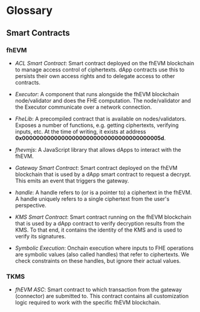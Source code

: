 # Glossary

## Smart Contracts

### fhEVM

- _ACL Smart Contract_: Smart contract deployed on the fhEVM blockchain to manage access control of ciphertexts. dApp contracts use this to persists their own access rights and to delegate access to other contracts.

- _Executor_: A component that runs alongside the fhEVM blockchain node/validator and does the FHE computation. The node/validator and the Executor communicate over a network connection.

- _FheLib_: A precompiled contract that is available on nodes/validators. Exposes a number of functions, e.g. getting ciphertexts, verifying inputs, etc. At the time of writing, it exists at address **0x000000000000000000000000000000000000005d**.

- _fhevmjs_: A JavaScript library that allows dApps to interact with the fhEVM.

- _Gateway Smart Contract_: Smart contract deployed on the fhEVM blockchain that is used by a dApp smart contract to request a decrypt. This emits an event that triggers the gateway.

- _handle_: A handle refers to (or is a pointer to) a ciphertext in the fhEVM. A handle uniquely refers to a single ciphertext from the user's perspective.

- _KMS Smart Contract_: Smart contract running on the fhEVM blockchain that is used by a dApp contract to verify decryption results from the KMS. To that end, it contains the identity of the KMS and is used to verify its signatures.

- _Symbolic Execution_: Onchain execution where inputs to FHE operations are symbolic values (also called handles) that refer to ciphertexts. We check constraints on these handles, but ignore their actual values.

### TKMS

- _fhEVM ASC_: Smart contract to which transaction from the gateway (connector) are submitted to. This contract contains all customization logic required to work with the specific fhEVM blockchain.
